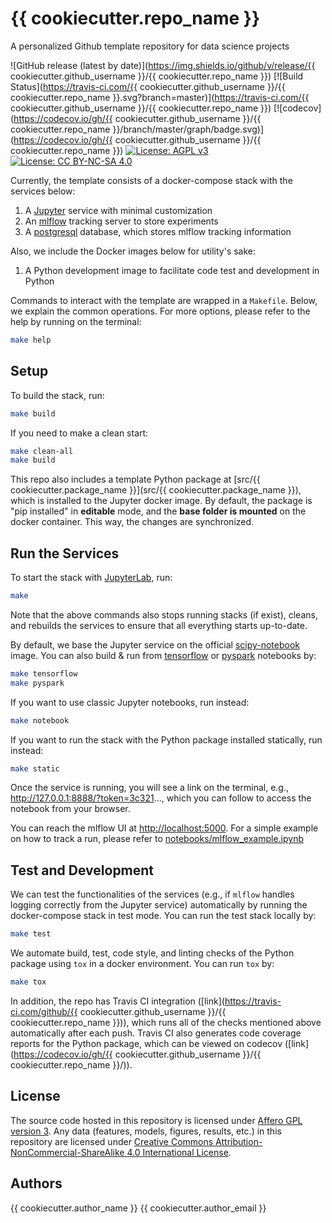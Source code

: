 # {{ cookiecutter.repo_name }}

A personalized Github template repository for data science projects

![GitHub release (latest by date)](https://img.shields.io/github/v/release/{{ cookiecutter.github_username }}/{{ cookiecutter.repo_name }}) [![Build Status](https://travis-ci.com/{{ cookiecutter.github_username }}/{{ cookiecutter.repo_name }}.svg?branch=master)](https://travis-ci.com/{{ cookiecutter.github_username }}/{{ cookiecutter.repo_name }}) [![codecov](https://codecov.io/gh/{{ cookiecutter.github_username }}/{{ cookiecutter.repo_name }}/branch/master/graph/badge.svg)](https://codecov.io/gh/{{ cookiecutter.github_username }}/{{ cookiecutter.repo_name }}) [![License: AGPL v3](https://img.shields.io/badge/License-AGPL%20v3-ff69b4.svg)](http://www.gnu.org/licenses/agpl-3.0) [![License: CC BY-NC-SA 4.0](https://img.shields.io/badge/License-CC%20BY--NC--SA%204.0-ff69b4.svg)](http://creativecommons.org/licenses/by-nc-sa/4.0/)

Currently, the template consists of a docker-compose stack with the services below:

1. A [Jupyter](https://jupyter.org/) service with minimal customization
2. An [mlflow](https://mlflow.org/) tracking server to store experiments
3. A [postgresql](https://www.postgresql.org/) database, which stores mlflow tracking information

Also, we include the Docker images below for utility's sake:

1. A Python development image to facilitate code test and development in Python

Commands to interact with the template are wrapped in a `Makefile`. Below, we explain the common operations. For more options, please refer to the help by running on the terminal:

```bash
make help
```

## Setup

To build the stack, run:

```bash
make build
```

If you need to make a clean start:

```bash
make clean-all
make build
```

This repo also includes a template Python package at [src/{{ cookiecutter.package_name }}](src/{{ cookiecutter.package_name }}), which is installed to the Jupyter docker image. By default, the package is "pip installed" in **editable** mode, and the **base folder is mounted** on the docker container. This way, the changes are synchronized.

## Run the Services

To start the stack with [JupyterLab](https://jupyterlab.readthedocs.io/en/stable/), run:

```bash
make
```

Note that the above commands also stops running stacks (if exist), cleans, and rebuilds the services to ensure that all everything starts up-to-date.

By default, we base the Jupyter service on the official [scipy-notebook](https://hub.docker.com/r/jupyter/scipy-notebook/tags) image. You can also build & run from [tensorflow](https://hub.docker.com/r/jupyter/tensorflow-notebook/tags) or [pyspark](https://hub.docker.com/r/jupyter/pyspark-notebook/tags) notebooks by:

```bash
make tensorflow
make pyspark
```

If you want to use classic Jupyter notebooks, run instead:

```bash
make notebook
```

If you want to run the stack with the Python package installed statically, run instead:

```bash
make static
```

Once the service is running, you will see a link on the terminal, e.g., http://127.0.0.1:8888/?token=3c321..., which you can follow to access the notebook from your browser.

You can reach the mlflow UI at [http://localhost:5000](http://localhost:5000). For a simple example on how to track a run, please refer to [notebooks/mlflow_example.ipynb](notebooks/mlflow_example.ipynb)

## Test and Development

We can test the functionalities of the services (e.g., if `mlflow` handles logging correctly from the Jupyter service) automatically by running the docker-compose stack in test mode. You can run the test stack locally by:

```bash
make test
```

We automate build, test, code style, and linting checks of the Python package using `tox` in a docker environment. You can run `tox` by:

```bash
make tox
```

In addition, the repo has Travis CI integration ([link](https://travis-ci.com/github/{{ cookiecutter.github_username }}/{{ cookiecutter.repo_name }})), which runs all of the checks mentioned above automatically after each push. Travis CI also generates code coverage reports for the Python package, which can be viewed on codecov ([link](https://codecov.io/gh/{{ cookiecutter.github_username }}/{{ cookiecutter.repo_name }}/)).

## License

The source code hosted in this repository is licensed under [Affero GPL version 3](https://www.gnu.org/licenses/agpl-3.0.en.html). Any data (features, models,  figures, results, etc.) in this repository are licensed under [Creative Commons Attribution-NonCommercial-ShareAlike 4.0 International License](http://creativecommons.org/licenses/by-nc-sa/4.0/).

## Authors

{{ cookiecutter.author_name }}
{{ cookiecutter.author_email }}
